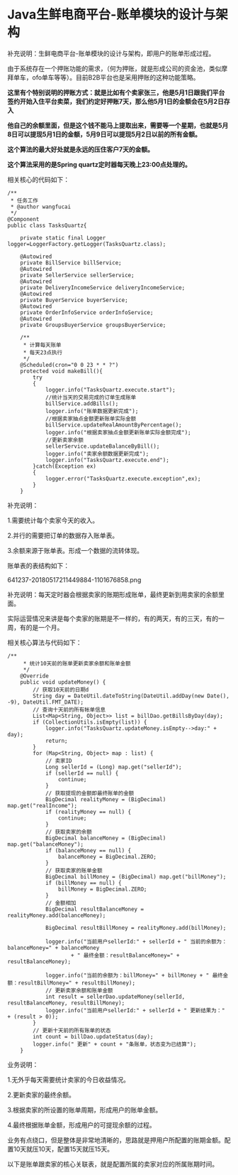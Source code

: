 # Java生鲜电商平台-账单模块的设计与架构

补充说明：生鲜电商平台-账单模块的设计与架构，即用户的账单形成过程。

由于系统存在一个押账功能的需求，（何为押账，就是形成公司的资金池，类似摩拜单车，ofo单车等等）。目前B2B平台也是采用押账的这种功能策略。

**这里有个特别说明的押账方式：就是比如有个卖家张三，他是5月1日跟我们平台签约开始入住平台卖菜，我们约定好押账7天，那么他5月1日的金额会在5月2日存入**

**他自己的余额里面，但是这个钱不能马上提取出来，需要等一个星期，也就是5月8日可以提现5月1日的金额，5月9日可以提现5月2日以前的所有金额。**

**这个算法的最大好处就是永远的压住客户7天的金额。**

**这个算法采用的是Spring quartz定时器每天晚上23:00点处理的。**

相关核心的代码如下：


```
/**
 * 任务工作
 * @author wangfucai
 */
@Component
public class TasksQuartz{
    
    private static final Logger logger=LoggerFactory.getLogger(TasksQuartz.class);
    
    @Autowired
    private BillService billService;
    @Autowired
    private SellerService sellerService;
    @Autowired
    private DeliveryIncomeService deliveryIncomeService;
    @Autowired
    private BuyerService buyerService;
    @Autowired
    private OrderInfoService orderInfoService;
    @Autowired
    private GroupsBuyerService groupsBuyerService;
    
    /**
     * 计算每天账单
     * 每天23点执行
     */
    @Scheduled(cron="0 0 23 * * ?")
    protected void makeBill(){
        try
        {
            logger.info("TasksQuartz.execute.start");
            //统计当天的交易完成的订单生成账单
            billService.addBills();
            logger.info("账单数据更新完成");
            //根据卖家抽点金额更新账单实际金额
            billService.updateRealAmountByPercentage();
            logger.info("根据卖家抽点金额更新账单实际金额完成");
            //更新卖家余额
            sellerService.updateBalanceByBill();
            logger.info("卖家余额数据更新完成");
            logger.info("TasksQuartz.execute.end");
        }catch(Exception ex)
        {
            logger.error("TasksQuartz.execute.exception",ex);
        }
    }
```
补充说明：

1.需要统计每个卖家今天的收入。

2.并行的需要把订单的数据存入账单表。

3.余额来源于账单表。形成一个数据的流转体现。

账单表的表结构如下：

641237-20180517211449884-1101676858.png

补充说明：每天定时器会根据卖家的账期形成账单，最终更新到用卖家的余额里面。

实际运营情况来讲是每个卖家的账期是不一样的，有的两天，有的三天，有的一周，有的是一个月。

相关核心算法与代码如下：


```
/**
     * 统计10天前的账单更新卖家余额和账单金额
     */
    @Override
    public void updateMoney() {
        // 获取10天前的日期d
        String day = DateUtil.dateToString(DateUtil.addDay(new Date(), -9), DateUtil.FMT_DATE);
        // 查询十天前的所有帐单信息
        List<Map<String, Object>> list = billDao.getBillsByDay(day);
        if (CollectionUtils.isEmpty(list)) {
            logger.info("TasksQuartz.updateMoney.isEmpty-->day:" + day);
            return;
        }
        for (Map<String, Object> map : list) {
            // 卖家ID
            Long sellerId = (Long) map.get("sellerId");
            if (sellerId == null) {
                continue;
            }
            // 获取提现的金额即最终账单的金额
            BigDecimal realityMoney = (BigDecimal) map.get("realIncome");
            if (realityMoney == null) {
                continue;
            }
            // 获取卖家的余额
            BigDecimal balanceMoney = (BigDecimal) map.get("balanceMoney");
            if (balanceMoney == null) {
                balanceMoney = BigDecimal.ZERO;
            }
            // 获取卖家的账单金额
            BigDecimal billMoney = (BigDecimal) map.get("billMoney");
            if (billMoney == null) {
                billMoney = BigDecimal.ZERO;
            }
            // 金额相加
            BigDecimal resultBalanceMoney = realityMoney.add(balanceMoney);

            BigDecimal resultBillMoney = realityMoney.add(billMoney);

            logger.info("当前用户sellerId:" + sellerId + " 当前的余额为：balanceMoney=" + balanceMoney
                    + " 最终金额：resultBalanceMoney=" + resultBalanceMoney);

            logger.info("当前的余额为：billMoney=" + billMoney + " 最终金额：resultBillMoney=" + resultBillMoney);
            // 更新卖家余额和账单金额
            int result = sellerDao.updateMoney(sellerId, resultBalanceMoney, resultBillMoney);
            logger.info("当前用户sellerId:" + sellerId + " 更新结果为：" + (result > 0));
        }
        // 更新十天前的所有账单的状态
        int count = billDao.updateStatus(day);
        logger.info(" 更新" + count + "条账单，状态变为已结算");
    }
```
业务说明：

1.无外乎每天需要统计卖家的今日收益情况。

2.更新卖家的最终余额。

3.根据卖家的所设置的账单周期，形成用户的账单金额。

4.最终根据账单金额，形成用户的可提现余额的过程。

业务有点绕口，但是整体是非常地清晰的，思路就是押用户所配置的账期金额。配置10天就压10天，配置15天就压15天。

以下是账单跟卖家的核心关联表，就是配置所属的卖家对应的所属账期时间。
